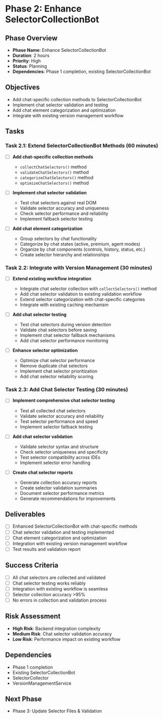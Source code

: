 # Phase 2: Enhance SelectorCollectionBot

## Phase Overview
- **Phase Name**: Enhance SelectorCollectionBot
- **Duration**: 2 hours
- **Priority**: High
- **Status**: Planning
- **Dependencies**: Phase 1 completion, existing SelectorCollectionBot

## Objectives
- Add chat-specific collection methods to SelectorCollectionBot
- Implement chat selector validation and testing
- Add chat element categorization and optimization
- Integrate with existing version management workflow

## Tasks

### Task 2.1: Extend SelectorCollectionBot Methods (60 minutes)
- [ ] **Add chat-specific collection methods**
  - `collectChatSelectors()` method
  - `validateChatSelectors()` method
  - `categorizeChatSelectors()` method
  - `optimizeChatSelectors()` method

- [ ] **Implement chat selector validation**
  - Test chat selectors against real DOM
  - Validate selector accuracy and uniqueness
  - Check selector performance and reliability
  - Implement fallback selector testing

- [ ] **Add chat element categorization**
  - Group selectors by chat functionality
  - Categorize by chat states (active, premium, agent modes)
  - Organize by chat components (controls, history, status, etc.)
  - Create selector hierarchy and relationships

### Task 2.2: Integrate with Version Management (30 minutes)
- [ ] **Extend existing workflow integration**
  - Integrate chat selector collection with `collectSelectors()` method
  - Add chat selector validation to existing validation workflow
  - Extend selector categorization with chat-specific categories
  - Integrate with existing caching mechanism

- [ ] **Add chat selector testing**
  - Test chat selectors during version detection
  - Validate chat selectors before saving
  - Implement chat selector fallback mechanisms
  - Add chat selector performance monitoring

- [ ] **Enhance selector optimization**
  - Optimize chat selector performance
  - Remove duplicate chat selectors
  - Implement chat selector prioritization
  - Add chat selector reliability scoring

### Task 2.3: Add Chat Selector Testing (30 minutes)
- [ ] **Implement comprehensive chat selector testing**
  - Test all collected chat selectors
  - Validate selector accuracy and reliability
  - Test selector performance and speed
  - Implement selector fallback testing

- [ ] **Add chat selector validation**
  - Validate selector syntax and structure
  - Check selector uniqueness and specificity
  - Test selector compatibility across IDEs
  - Implement selector error handling

- [ ] **Create chat selector reports**
  - Generate collection accuracy reports
  - Create selector validation summaries
  - Document selector performance metrics
  - Generate recommendations for improvements

## Deliverables
- [ ] Enhanced SelectorCollectionBot with chat-specific methods
- [ ] Chat selector validation and testing implemented
- [ ] Chat element categorization and optimization
- [ ] Integration with existing version management workflow
- [ ] Test results and validation report

## Success Criteria
- [ ] All chat selectors are collected and validated
- [ ] Chat selector testing works reliably
- [ ] Integration with existing workflow is seamless
- [ ] Selector collection accuracy >95%
- [ ] No errors in collection and validation process

## Risk Assessment
- **High Risk**: Backend integration complexity
- **Medium Risk**: Chat selector validation accuracy
- **Low Risk**: Performance impact on existing workflow

## Dependencies
- Phase 1 completion
- Existing SelectorCollectionBot
- SelectorCollector
- VersionManagementService

## Next Phase
- Phase 3: Update Selector Files & Validation
